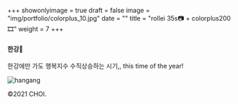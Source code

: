 +++
showonlyimage = true
draft = false
image = "img/portfolio/colorplus_10.jpg"
date = ""
title = "rollei 35s📷 + colorplus200🎞"
weight = 7
+++

#### 한강🌊

한강에만 가도 행복지수 수직상승하는 시기,,
this time of the year!

![hangang][1]

[1]: https://jisun-choi.github.io/choi/img/portfolio/colorplus_10.jpg

©2021 CHOI.
